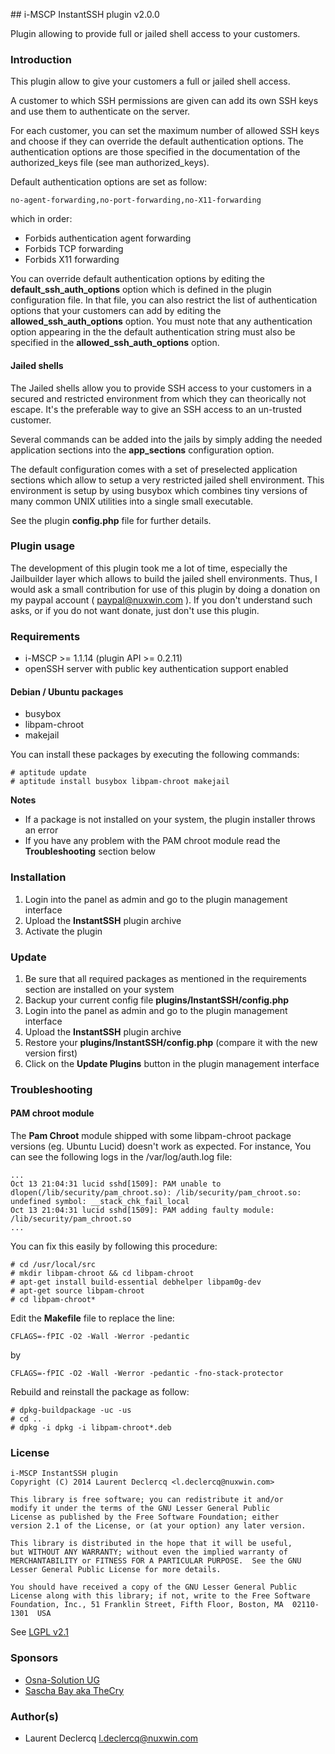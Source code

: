 ## i-MSCP InstantSSH plugin v2.0.0

Plugin allowing to provide full or jailed shell access to your customers.

### Introduction

This plugin allow to give your customers a full or jailed shell access.

A customer to which SSH permissions are given can add its own SSH keys and use them to authenticate on the server.

For each customer, you can set the maximum number of allowed SSH keys and choose if they can override the default
authentication options. The authentication options are those specified in the documentation of the authorized_keys file
(see man authorized_keys).

Default authentication options are set as follow:

	no-agent-forwarding,no-port-forwarding,no-X11-forwarding

which in order:

* Forbids authentication agent forwarding
* Forbids TCP forwarding
* Forbids X11 forwarding

You can override default authentication options by editing the **default_ssh_auth_options** option which is defined in
the plugin configuration file. In that file, you can also restrict the list of authentication options that your
customers can add by editing the **allowed_ssh_auth_options** option. You must note that any authentication option
appearing in the the default authentication string must also be specified in the **allowed_ssh_auth_options** option.

#### Jailed shells

The Jailed shells allow you to provide SSH access to your customers in a secured and restricted environment from which
they can theorically not escape. It's the preferable way to give an SSH access to an un-trusted customer.

Several commands can be added into the jails by simply adding the needed application sections into the **app_sections**
configuration option.

The default configuration comes with a set of preselected application sections which allow to setup a very restricted
jailed shell environment. This environment is setup by using busybox which combines tiny versions of many common UNIX
utilities into a single small executable.

See the plugin **config.php** file for further details.

### Plugin usage

The development of this plugin took me a lot of time, especially the Jailbuilder layer which allows to build the jailed
shell environments. Thus, I would ask a small contribution for use of this plugin by doing a donation on my paypal
account ( paypal@nuxwin.com ). If you don't understand such asks, or if you do not want donate, just don't use this
plugin.

### Requirements

* i-MSCP >= 1.1.14 (plugin API >= 0.2.11)
* openSSH server with public key authentication support enabled

#### Debian / Ubuntu packages

* busybox
* libpam-chroot
* makejail

You can install these packages by executing the following commands:

	# aptitude update
	# aptitude install busybox libpam-chroot makejail

**Notes**
  - If a package is not installed on your system, the plugin installer throws an error
  - If you have any problem with the PAM chroot module read the **Troubleshooting** section below

### Installation

1. Login into the panel as admin and go to the plugin management interface
2. Upload the **InstantSSH** plugin archive
3. Activate the plugin

### Update

1. Be sure that all required packages as mentioned in the requirements section are installed on your system
2. Backup your current config file **plugins/InstantSSH/config.php**
3. Login into the panel as admin and go to the plugin management interface
4. Upload the **InstantSSH** plugin archive
5. Restore your **plugins/InstantSSH/config.php** (compare it with the new version first)
6. Click on the **Update Plugins** button in the plugin management interface

### Troubleshooting

#### PAM chroot module

The **Pam Chroot** module shipped with some libpam-chroot package versions (eg. Ubuntu Lucid) doesn't work as expected.
For instance, You can see the following logs in the /var/log/auth.log file:

	...
	Oct 13 21:04:31 lucid sshd[1509]: PAM unable to dlopen(/lib/security/pam_chroot.so): /lib/security/pam_chroot.so: undefined symbol: __stack_chk_fail_local
	Oct 13 21:04:31 lucid sshd[1509]: PAM adding faulty module: /lib/security/pam_chroot.so
	...

You can fix this easily by following this procedure:

	# cd /usr/local/src
	# mkdir libpam-chroot && cd libpam-chroot
	# apt-get install build-essential debhelper libpam0g-dev
	# apt-get source libpam-chroot
	# cd libpam-chroot*

Edit the **Makefile** file to replace the line:

	CFLAGS=-fPIC -O2 -Wall -Werror -pedantic

by

	CFLAGS=-fPIC -O2 -Wall -Werror -pedantic -fno-stack-protector

Rebuild and reinstall the package as follow:

	# dpkg-buildpackage -uc -us
	# cd ..
	# dpkg -i dpkg -i libpam-chroot*.deb

### License

	i-MSCP InstantSSH plugin
	Copyright (C) 2014 Laurent Declercq <l.declercq@nuxwin.com>

	This library is free software; you can redistribute it and/or
 	modify it under the terms of the GNU Lesser General Public
	License as published by the Free Software Foundation; either
	version 2.1 of the License, or (at your option) any later version.

	This library is distributed in the hope that it will be useful,
	but WITHOUT ANY WARRANTY; without even the implied warranty of
	MERCHANTABILITY or FITNESS FOR A PARTICULAR PURPOSE.  See the GNU
	Lesser General Public License for more details.

	You should have received a copy of the GNU Lesser General Public
	License along with this library; if not, write to the Free Software
	Foundation, Inc., 51 Franklin Street, Fifth Floor, Boston, MA  02110-1301  USA

 See [LGPL v2.1](http://www.gnu.org/licenses/lgpl-2.1.txt "LGPL v2.1")

### Sponsors

  - [Osna-Solution UG](http://portal.osna-solution.de "Osna-Solution UG")
  - [Sascha Bay aka TheCry](https://github.com/thecry "Sascha Bay")

### Author(s)

 * Laurent Declercq <l.declercq@nuxwin.com>
